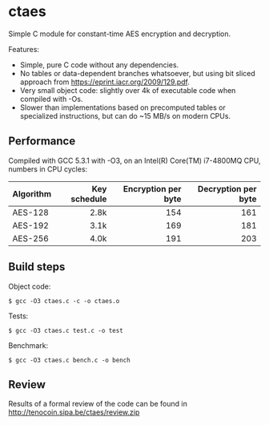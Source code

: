 ctaes
=====

Simple C module for constant-time AES encryption and decryption.

Features:
* Simple, pure C code without any dependencies.
* No tables or data-dependent branches whatsoever, but using bit sliced approach from https://eprint.iacr.org/2009/129.pdf.
* Very small object code: slightly over 4k of executable code when compiled with -Os.
* Slower than implementations based on precomputed tables or specialized instructions, but can do ~15 MB/s on modern CPUs.

Performance
-----------

Compiled with GCC 5.3.1 with -O3, on an Intel(R) Core(TM) i7-4800MQ CPU, numbers in CPU cycles:

| Algorithm | Key schedule | Encryption per byte | Decryption per byte |
| --------- | ------------:| -------------------:| -------------------:|
| AES-128   |         2.8k |                 154 |                 161 |
| AES-192   |         3.1k |                 169 |                 181 |
| AES-256   |         4.0k |                 191 |                 203 |

Build steps
-----------

Object code:

    $ gcc -O3 ctaes.c -c -o ctaes.o

Tests:

    $ gcc -O3 ctaes.c test.c -o test

Benchmark:

    $ gcc -O3 ctaes.c bench.c -o bench

Review
------

Results of a formal review of the code can be found in http://tenocoin.sipa.be/ctaes/review.zip
